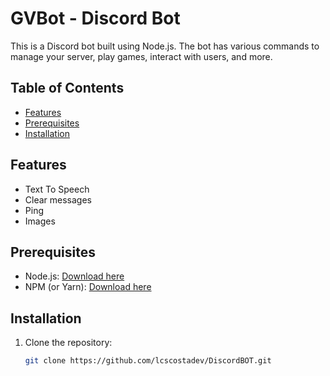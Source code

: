 # GVBot - Discord Bot

This is a Discord bot built using Node.js. The bot has various commands to manage your server, play games, interact with users, and more.

## Table of Contents

- [Features](#features)
- [Prerequisites](#prerequisites)
- [Installation](#installation)

## Features
- Text To Speech
- Clear messages
- Ping
- Images

## Prerequisites

- Node.js: [Download here](https://nodejs.org/)
- NPM (or Yarn): [Download here](https://www.npmjs.com/)

## Installation

1. Clone the repository:

   ```bash
   git clone https://github.com/lcscostadev/DiscordBOT.git

